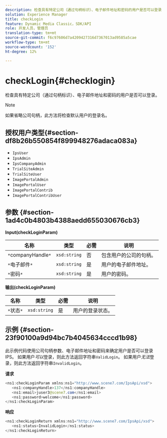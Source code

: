 ```yaml
---
description: 检查具有特定公司（通过句柄标识）、电子邮件地址和密码的用户是否可以登录。
solution: Experience Manager
title: checkLogin
feature: Dynamic Media Classic，SDK/API
role: 开发人员，管理员
translation-type: tm+mt
source-git-commit: f6c97606d7a4209427316d7367013ad9585a5cae
workflow-type: tm+mt
source-wordcount: '152'
ht-degree: 12%

---
```



# checkLogin{#checklogin}

检查具有特定公司（通过句柄标识）、电子邮件地址和密码的用户是否可以登录。

>[!NOTE]
>
>如果省略公司句柄，此方法将检查默认用户的登录名。

## 授权用户类型{#section-df8b26b550854f899948276adaca083a}

* `IpsUser`
* `IpsAdmin`
* `IpsCompanyAdmin`
* `TrialSiteAdmin`
* `TrialSiteUser`
* `ImagePortalAdmin`
* `ImagePortalUser`
* `ImagePortalContrib`
* `ImagePortalContribUser`

## 参数 {#section-1ad4c0b4803b4388aedd655030676cb3}

**Input(checkLoginParam)**

| 名称 | 类型 | 必需 | 说明 |
|---|---|---|---|
| `*`companyHandle`*` | `xsd:string` | 否 | 包含用户的公司的句柄。 |
| `*`电子邮件`*` | `xsd:string` | 是 | 用户的电子邮件地址。 |
| `*`密码`*` | `xsd:string` | 是 | 用户的密码。 |

**输出(checkLoginParam)**

| 名称 | 类型 | 必需 | 说明 |
|---|---|---|---|
| `*`状态`*` | `xsd:string` | 是 | 用户的登录状态。 |

## 示例 {#section-23f90100a9d94bc7b4045634cccd1b98}

此示例代码使用公司句柄参数、电子邮件地址和密码来确定用户是否可以登录IPS。 如果用户&#x200B;*可以*&#x200B;登录，则此方法返回字符串`ValidLogin`。 如果用户&#x200B;*无法*&#x200B;登录，则此方法返回字符串`InvalidLogin`。

**请求**

```java
<ns1:checkLoginParam xmlns:ns1="http://www.scene7.com/IpsApi/xsd">
   <ns1:companyHandle>137</ns1:companyHandle>
   <ns1:email>juser3@scene7.com</ns1:email>
   <ns1:password>welcome</ns1:password>
</ns1:checkLoginParam>
```

**响应**

```java
<ns1:checkLoginReturn xmlns:ns1="http://www.scene7.com/IpsApi/xsd">
   <ns1:status>InvalidLogin</ns1:status>
</ns1:checkLoginReturn>
```

